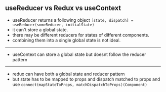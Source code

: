## useReducer vs Redux vs useContext
- useReducer returns a following object `[state, dispatch] = useReducer(someReducer, initialState)`
- it can't store a global state.
- there may be different reducers for states of different components.
- combining them into a single global state is not ideal.
---
- useContext can store a global state but doesnt follow the reducer pattern
---
- redux can have both a global state and reducer pattern
- but state has to be mapped to props and dispatch matched to props and use `connect(mapStateToProps, matchDispatchToProps)(Component)`
